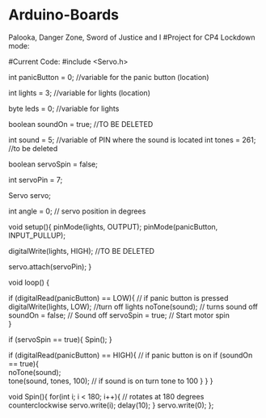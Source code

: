 # Arduino-Boards
Palooka, Danger Zone, Sword of Justice and I
#Project for CP4
Lockdown mode:

#Current Code:
#include <Servo.h> 

int panicButton = 0;  //variable for the panic button (location)

int lights = 3;       //variable for lights (location)

byte leds = 0;        //variable for lights

boolean soundOn = true; //TO BE DELETED

int sound = 5;        //variable of PIN where the sound is located
int tones = 261;      //to be deleted

boolean servoSpin = false;

int servoPin = 7;
 
Servo servo;  
 
int angle = 0;   // servo position in degrees 

void setup(){
  pinMode(lights, OUTPUT);
  pinMode(panicButton, INPUT_PULLUP);

  digitalWrite(lights, HIGH); //TO BE DELETED

  servo.attach(servoPin); 
}

void loop() {
  
  if (digitalRead(panicButton) == LOW){ // if panic button is pressed
    digitalWrite(lights, LOW);          //turn off lights
    noTone(sound);                     // turns sound off
    soundOn = false;     // Sound off
    servoSpin = true;    // Start motor spin           
  }

  if (servoSpin == true){
    Spin();
  }
  
  if (digitalRead(panicButton) == HIGH){    // if panic button is on
    if (soundOn == true){      
      noTone(sound);           
      tone(sound, tones, 100);   // if sound is on turn tone to 100
    }
  }
}

void Spin(){
  for(int i; i < 180; i++){        // rotates at 180 degrees counterclockwise
    servo.write(i);
    delay(10);
  }
  servo.write(0);
};
